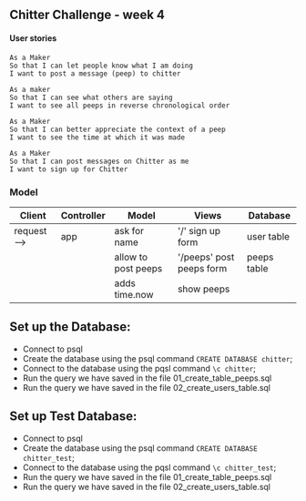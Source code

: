 ## Chitter Challenge - week 4

#### User stories
```
As a Maker
So that I can let people know what I am doing  
I want to post a message (peep) to chitter

As a maker
So that I can see what others are saying  
I want to see all peeps in reverse chronological order

As a Maker
So that I can better appreciate the context of a peep
I want to see the time at which it was made

As a Maker
So that I can post messages on Chitter as me
I want to sign up for Chitter
```

### Model

|Client|Controller|Model|Views|Database|
|------|----------|-----|-----|-------|
|request --> | app | ask for name | '/' sign up form | user table |
|   |    | allow to post peeps | '/peeps' post peeps form | peeps table |
|   |   |  adds time.now | show peeps |   |

## Set up the Database:
 - Connect to psql
 - Create the database using the psql command `CREATE DATABASE chitter`;
 - Connect to the database using the pqsl command `\c chitter`;
 - Run the query we have saved in the file 01_create_table_peeps.sql
 - Run the query we have saved in the file 02_create_users_table.sql


## Set up Test Database:
 - Connect to psql
 - Create the database using the psql command `CREATE DATABASE chitter_test`;
 - Connect to the database using the pqsl command `\c chitter_test`;
 - Run the query we have saved in the file 01_create_table_peeps.sql
 - Run the query we have saved in the file 02_create_users_table.sql

